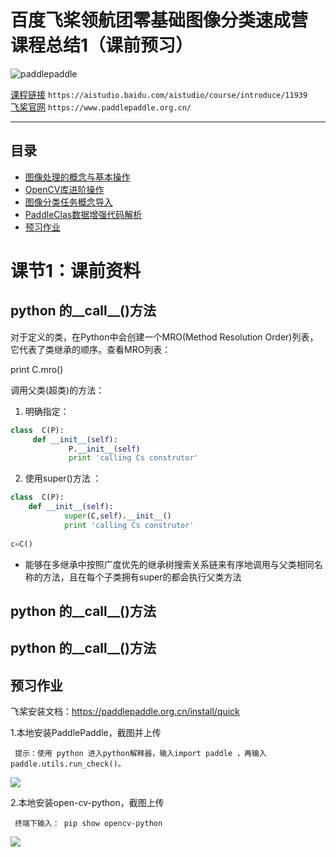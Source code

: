 # 百度飞桨领航团零基础图像分类速成营 课程总结1（课前预习）
![paddlepaddle](https://paddlepaddle-org-cn.cdn.bcebos.com/paddle-site-front/favicon-128.png  "百度logo")

[课程链接](https://aistudio.baidu.com/aistudio/course/introduce/11939)	`https://aistudio.baidu.com/aistudio/course/introduce/11939`  
[飞桨官网](https://www.paddlepaddle.org.cn/)	`https://www.paddlepaddle.org.cn/`   

****
## 目录
* [图像处理的概念与基本操作](#图像处理的概念与基本操作)
* [OpenCV库进阶操作](#OpenCV库进阶操作)
* [图像分类任务概念导入](#图像分类任务概念导入)
* [PaddleClas数据增强代码解析](#PaddleClas数据增强代码解析)
* [预习作业](#预习作业)


# 课节1：课前资料

## python 的__call__()方法


对于定义的类，在Python中会创建一个MRO(Method Resolution Order)列表，它代表了类继承的顺序。查看MRO列表：

print C.mro()

调用父类(超类)的方法：

1. 明确指定：
```python
class  C(P):
     def __init__(self):
             P.__init__(self)
             print 'calling Cs construtor'
 ```
2. 使用super()方法 ：
```python
class  C(P):
    def __init__(self):
            super(C,self).__init__()
            print 'calling Cs construtor'
 
c=C()
```
* 能够在多继承中按照广度优先的继承树搜索关系链来有序地调用与父类相同名称的方法，且在每个子类拥有super的都会执行父类方法



## python 的__call__()方法


## python 的__call__()方法


## 预习作业

飞桨安装文档：https://paddlepaddle.org.cn/install/quick

1.本地安装PaddlePaddle，截图并上传

     提示：使用 python 进入python解释器，输入import paddle ，再输入 paddle.utils.run_check()。
   ![](https://ai-studio-static-online.cdn.bcebos.com/ab991a76629f42eba4ed7235dbf60e9d1219104cdf2d433ead9d742654399b5b)


2.本地安装open-cv-python，截图上传

     终端下输入： pip show opencv-python
   ![](https://ai-studio-static-online.cdn.bcebos.com/e8d9c1486b4945dab96135794119b7394d5786203d584377b421015c9e1a7029)
